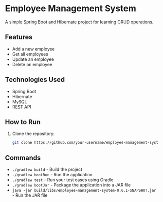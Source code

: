 # Employee Management System

A simple Spring Boot and Hibernate project for learning CRUD operations.

## Features
- Add a new employee
- Get all employees
- Update an employee
- Delete an employee

## Technologies Used
- Spring Boot
- Hibernate
- MySQL
- REST API

## How to Run
1. Clone the repository:
   ```bash
   git clone https://github.com/your-username/employee-management-system.git```

## Commands
- `./gradlew build` - Build the project
- `./gradlew bootRun` - Run the application
- `./gradlew test` - Run your test cases using Gradle
- `./gradlew bootJar` - Package the application into a JAR file
- `java -jar build/libs/employee-management-system-0.0.1-SNAPSHOT.jar` - Run the JAR file
